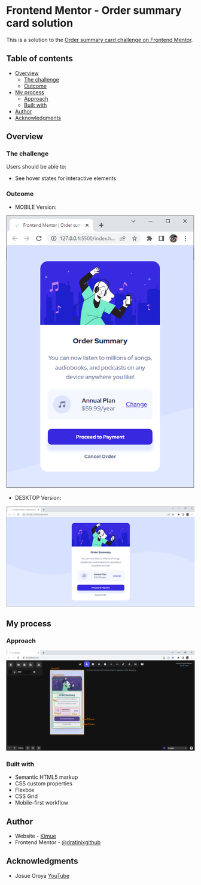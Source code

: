 # Frontend Mentor - Order summary card solution

This is a solution to the [Order summary card challenge on Frontend Mentor](https://www.frontendmentor.io/challenges/order-summary-component-QlPmajDUj). 

## Table of contents

- [Overview](#overview)
  - [The challenge](#the-challenge)
  - [Outcome](#outcome)
- [My process](#my-process)
  - [Approach](#approach)
  - [Built with](#built-with)
- [Author](#author)
- [Acknowledgments](#acknowledgments)


## Overview

### The challenge

Users should be able to:

- See hover states for interactive elements

### Outcome

- MOBILE Version:

![](./ssMobile.png)

- DESKTOP Version:

![](./ssDesktop.png)


## My process

### Approach

![](./theApproach.png)

### Built with

- Semantic HTML5 markup
- CSS custom properties
- Flexbox
- CSS Grid
- Mobile-first workflow


## Author

- Website - [Kimue](https://dratinixgithub.github.io/FEM---Order-summary-component)
- Frontend Mentor - [@dratinixgithub](https://www.frontendmentor.io/profile/dratinixgithub)


## Acknowledgments

- Josue Oroya [YouTube](https://www.youtube.com/c/JosueOroya) 
